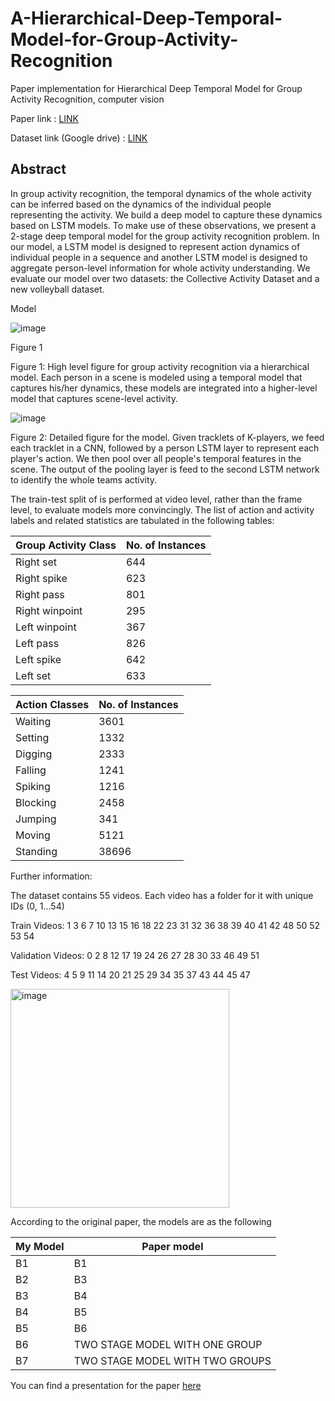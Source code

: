 # A-Hierarchical-Deep-Temporal-Model-for-Group-Activity-Recognition
Paper implementation for Hierarchical Deep Temporal Model for Group Activity Recognition, computer vision


Paper link : [LINK](https://www.cs.sfu.ca/~mori/research/papers/ibrahim-cvpr16.pdf)

Dataset link (Google drive) :  [LINK](https://drive.google.com/drive/folders/1rmsrG1mgkwxOKhsr-QYoi9Ss92wQmCOS?usp=sharing)


## Abstract
In group activity recognition, the temporal dynamics of the whole activity can be inferred based on the dynamics of the individual people representing the activity. We build a deep model to capture these dynamics based on LSTM models. To make use of these observations, we present a 2-stage deep temporal model for the group activity recognition problem. In our model, a LSTM model is designed to represent action dynamics of individual people in a sequence and another LSTM model is designed to aggregate person-level information for whole activity understanding. We evaluate our model over two datasets: the Collective Activity Dataset and a new volleyball dataset.


Model

![image](https://github.com/user-attachments/assets/41a8541a-793a-481e-b25d-2fe84344ecbe)

Figure 1

Figure 1: High level figure for group activity recognition via a hierarchical model. Each person in a scene is modeled using a temporal model that captures his/her dynamics, these models are integrated into a higher-level model that captures scene-level activity.


![image](https://github.com/user-attachments/assets/a7c5c12b-0006-470d-9607-61a2a9104e74)

Figure 2: Detailed figure for the model. Given tracklets of K-players, we feed each tracklet in a CNN, followed by a person LSTM layer to represent each player's action. We then pool over all people's temporal features in the scene. The output of the pooling layer is feed to the second LSTM network to identify the whole teams activity.


The train-test split of is performed at video level, rather than the frame level, to evaluate models more convincingly. The list of action and activity labels and related statistics are tabulated in the following tables:

| Group Activity Class | No. of Instances |
| ------------- | ------------- |
|Right set	|644|
|Right spike|	623|
|Right pass|	801|
|Right winpoint|	295|
|Left winpoint|	367|
|Left pass|	826|
|Left spike|	642|
|Left set|	633|


|Action Classes|	No. of Instances|
| ------------- | ------------- |
|Waiting|	3601|
|Setting	|1332|
|Digging	|2333|
|Falling	|1241|
|Spiking	|1216|
|Blocking|	2458|
|Jumping	|341|
|Moving	|5121|
|Standing|38696|


Further information:

The dataset contains 55 videos. Each video has a folder for it with unique IDs (0, 1...54)

Train Videos: 1 3 6 7 10 13 15 16 18 22 23 31 32 36 38 39 40 41 42 48 50 52 53 54

Validation Videos: 0 2 8 12 17 19 24 26 27 28 30 33 46 49 51

Test Videos: 4 5 9 11 14 20 21 25 29 34 35 37 43 44 45 47



<img width="350" alt="image" src="https://github.com/user-attachments/assets/0805b0ed-2dda-4d17-af03-fea5977743aa">

According to the original paper, the models are as the following



|My Model|	Paper model|
| ------------- | ------------- |
|B1|	B1|
|B2	|B3|
|B3	|B4|
|B4	|B5|
|B5 |B6|
|B6	|TWO STAGE MODEL WITH ONE GROUP|
|B7	|TWO STAGE MODEL WITH TWO GROUPS|


You can find a presentation for the paper [here](https://docs.google.com/presentation/d/1iHMRCghn-dOYc2knvTj8Kp27RRojCsLzCbE8Ax5JCOs/edit#slide=id.p4)


